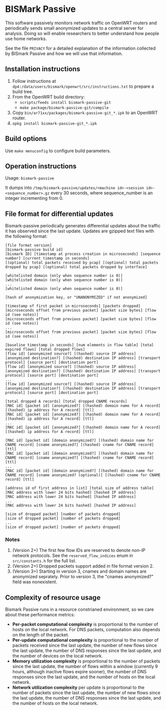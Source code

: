 BISMark Passive
===============

This software passively monitors network traffic on OpenWRT routers and
periodically sends small anonymized updates to a central server for analysis.
Doing so will enable researchers to better understand how people use home
networks.

See the file `PRIVACY` for a detailed explanation of the information collected
by BISmark Passive and how we will use that information.

Installation instructions
-------------------------

1. Follow instructions at `dp4:/data/users/bismark/openwrt/src/instructions.txt` to
prepare a build tree.
2. From the OpenWRT build directory:
    - `scripts/feeds install bismark-passive-git`
    - `make package/bismark-passive-git/compile`
3. Copy `bin/ar71xx/packages/bismark-passive-git_*.ipk` to an OpenWRT router.
4. `opkg install bismark-passive-git_*.ipk`

Build options
-------------

Use `make menuconfig` to configure build parameters.

Operation instructions
----------------------

Usage: `bismark-passive`

It dumps into `/tmp/bismark-passive/updates/<machine id>-<session id>-<sequence_number>.gz`
every 30 seconds, where sequence\_number is an integer incrementing from 0.

File format for differential updates
------------------------------------

Bismark-passive periodically generates differential updates about the traffic it
has observed since the last update. Updates are gzipped text files with the
following format:

    [file format version]
    [bismark-passive build id]
    [bismark ID] [timestamp at process creation in microseconds] [sequence number] [current timestamp in seconds]
    [(optional) total packets received by pcap] [(optional) total packets dropped by pcap] [(optional) total packets dropped by interface]
    
    [whitelisted domain (only when sequence number is 0)]
    [whitelisted domain (only when sequence number is 0)]
    ...
    [whitelisted domain (only when sequence number is 0)]

    [hash of anonymization key, or "UNANONYMIZED" if not anonymized]
    
    [timestamp of first packet in microseconds] [packets dropped]
    [microseconds offset from previous packet] [packet size bytes] [flow id (see notes)]
    [microseconds offset from previous packet] [packet size bytes] [flow id (see notes)]
    ...
    [microseconds offset from previous packet] [packet size bytes] [flow id (see notes)]
    
    [baseline timestamp in seconds] [num elements in flow table] [total expired flows] [total dropped flows]
    [flow id] [anonymized source?] [(hashed) source IP address] [anonymized destination?] [(hashed) destination IP address] [transport protocol] [source port] [destination port]
    [flow id] [anonymized source?] [(hashed) source IP address] [anonymized destination?] [(hashed) destination IP address] [transport protocol] [source port] [destination port]
    ...
    [flow id] [anonymized source?] [(hashed) source IP address] [anonymized destination?] [(hashed) destination IP address] [transport protocol] [source port] [destination port]
    
    [total dropped A records] [total dropped CNAME records]
    [MAC id] [packet id] [anonymized?] [(hashed) domain name for A record] [(hashed) ip address for A record] [ttl]
    [MAC id] [packet id] [anonymized?] [(hashed) domain name for A record] [(hashed) ip address for A record] [ttl]
    ...
    [MAC id] [packet id] [anonymized?] [(hashed) domain name for A record] [(hashed) ip address for A record] [ttl]
    
    [MAC id] [packet id] [domain anonymized?] [(hashed) domain name for CNAME record] [cname anonymized?] [(hashed) cname for CNAME record] [ttl]
    [MAC id] [packet id] [domain anonymized?] [(hashed) domain name for CNAME record] [cname anonymized?] [(hashed) cname for CNAME record] [ttl]
    ...
    [MAC id] [packet id] [domain anonymized?] [(hashed) domain name for CNAME record] [cname anonymized? (optional)] [(hashed) cname for CNAME record] [ttl]
    
    [address id of first address in list] [total size of address table]
    [MAC address with lower 24 bits hashed] [hashed IP address]
    [MAC address with lower 24 bits hashed] [hashed IP address]
    ...
    [MAC address with lower 24 bits hashed] [hashed IP address]

    [size of dropped packet] [number of packets dropped]
    [size of dropped packet] [number of packets dropped]
    ...
    [size of dropped packet] [number of packets dropped]

### Notes

1. (Version 2+) The first few flow IDs are reserved to denote non-IP network
protocols. See the `reserved_flow_indices` enum in `src/constants.h` for the
full list.
2. (Version 2+) Dropped packets support added in file format version 2.
3. (Version 3+) Starting in version 3, cnames and domain names are anonymized seprately. Prior to version 3, the "cnames anonymized?" field was nonexistent.

Complexity of resource usage
----------------------------

Bismark Passive runs in a resource constrianed environment, so we care about
these performance metrics:

* **Per-packet computational complexity** is proportional to the number of hosts
  on the local network. For DNS packets, computation also depends on the length
  of the packet.
* **Per-update computational complexity** is proportional to the number of
  packets received since the last update, the number of new flows since the last
  update, the number of DNS responses since the last update, and the number of
  devices on the local network.
* **Memory utilization complexity** is proportional to the number of packets
  since the last update, the number of flows within a window (currently 9 hours,
  although inactive flows expire sooner), the number of DNS responses since the
  last update, and the number of hosts on the local network.
* **Network utilization complexity** per update is proportional to the number of
  packets since the last update, the number of new flows since the last update,
  the number of DNS responses since the last update, and the number of hosts on
  the local network.
